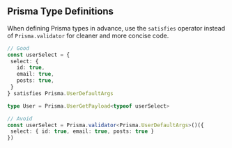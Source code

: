 ## Prisma Type Definitions

When defining Prisma types in advance, use the `satisfies` operator instead of `Prisma.validator` for cleaner and more concise code.

```typescript
// Good
const userSelect = {
 select: {
   id: true,
   email: true,
   posts: true,
 }
} satisfies Prisma.UserDefaultArgs

type User = Prisma.UserGetPayload<typeof userSelect>

// Avoid
const userSelect = Prisma.validator<Prisma.UserDefaultArgs>()({
 select: { id: true, email: true, posts: true }
})
```
